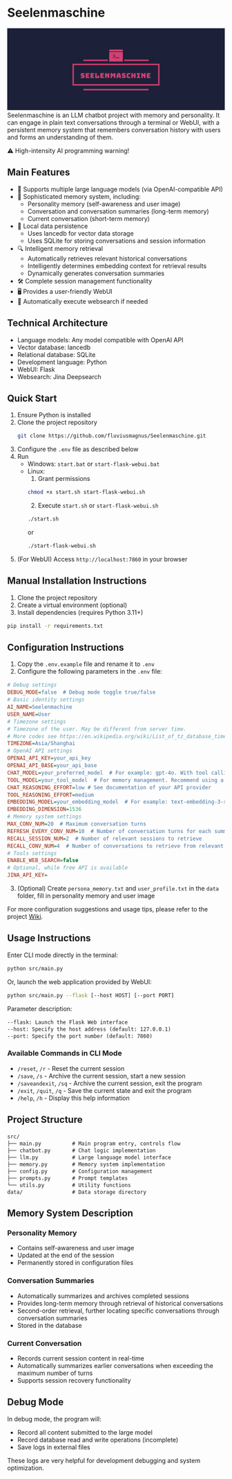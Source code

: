 # Seelenmaschine
![](static/logo-horizontal.png)
Seelenmaschine is an LLM chatbot project with memory and personality. It can engage in plain text conversations through a terminal or WebUI, with a persistent memory system that remembers conversation history with users and forms an understanding of them.

⚠️ High-intensity AI programming warning!

## Main Features
- 🤖 Supports multiple large language models (via OpenAI-compatible API)
- 🧠 Sophisticated memory system, including:
  - Personality memory (self-awareness and user image)
  - Conversation and conversation summaries (long-term memory)
  - Current conversation (short-term memory)
- 💾 Local data persistence
  - Uses lancedb for vector data storage
  - Uses SQLite for storing conversations and session information
- 🔍 Intelligent memory retrieval
  - Automatically retrieves relevant historical conversations
  - Intelligently determines embedding context for retrieval results
  - Dynamically generates conversation summaries
- 🛠️ Complete session management functionality
- 🖥 Provides a user-friendly WebUI
- 🛜 Automatically execute websearch if needed

## Technical Architecture
- Language models: Any model compatible with OpenAI API
- Vector database: lancedb
- Relational database: SQLite
- Development language: Python
- WebUI: Flask
- Websearch: Jina Deepsearch

## Quick Start
1. Ensure Python is installed
2. Clone the project repository
   ```bash
   git clone https://github.com/fluviusmagnus/Seelenmaschine.git
   ```
3. Configure the `.env` file as described below
3. Run
   - Windows: `start.bat` or `start-flask-webui.bat`
   - Linux:
     1. Grant permissions
       ```bash
       chmod +x start.sh start-flask-webui.sh
       ```
     2. Execute `start.sh` or `start-flask-webui.sh`
       ```bash
       ./start.sh
       ```
       or
       ```bash
       ./start-flask-webui.sh
       ```
4. (For WebUI) Access `http://localhost:7860` in your browser

## Manual Installation Instructions
1. Clone the project repository
2. Create a virtual environment (optional)
3. Install dependencies (requires Python 3.11+)
```bash
pip install -r requirements.txt
```

## Configuration Instructions
1. Copy the `.env.example` file and rename it to `.env`
2. Configure the following parameters in the `.env` file:
```ini
# Debug settings
DEBUG_MODE=false  # Debug mode toggle true/false
# Basic identity settings
AI_NAME=Seelenmachine
USER_NAME=User
# Timezone settings
# Timezone of the user. May be different from server time.
# More codes see https://en.wikipedia.org/wiki/List_of_tz_database_time_zones
TIMEZONE=Asia/Shanghai
# OpenAI API settings
OPENAI_API_KEY=your_api_key
OPENAI_API_BASE=your_api_base
CHAT_MODEL=your_preferred_model  # For example: gpt-4o. With tool calling enabled.
TOOL_MODEL=your_tool_model  # For memory management. Recommend using a reasoning model, e.g.: deepdeek/deepseek-r1
CHAT_REASONING_EFFORT=low # See documentation of your API provider 
TOOL_REASONING_EFFORT=medium
EMBEDDING_MODEL=your_embedding_model  # For example: text-embedding-3-small
EMBEDDING_DIMENSION=1536
# Memory system settings
MAX_CONV_NUM=20  # Maximum conversation turns
REFRESH_EVERY_CONV_NUM=10  # Number of conversation turns for each summary
RECALL_SESSION_NUM=2  # Number of relevant sessions to retrieve
RECALL_CONV_NUM=4  # Number of conversations to retrieve from relevant sessions
# Tools settings
ENABLE_WEB_SEARCH=false
# Optional, while free API is available
JINA_API_KEY=
```
3. (Optional) Create `persona_memory.txt` and `user_profile.txt` in the `data` folder, fill in personality memory and user image

For more configuration suggestions and usage tips, please refer to the project [Wiki](https://github.com/fluviusmagnus/Seelenmaschine/wiki/%E4%BD%BF%E7%94%A8%E6%8A%80%E5%B7%A7).

## Usage Instructions
Enter CLI mode directly in the terminal:
```bash
python src/main.py
```
Or, launch the web application provided by WebUI:
```bash
python src/main.py --flask [--host HOST] [--port PORT]
```
Parameter description:
```
--flask: Launch the Flask Web interface
--host: Specify the host address (default: 127.0.0.1)
--port: Specify the port number (default: 7860)
```

### Available Commands in CLI Mode
- `/reset`, `/r` - Reset the current session
- `/save`, `/s` - Archive the current session, start a new session
- `/saveandexit`, `/sq` - Archive the current session, exit the program
- `/exit`, `/quit`, `/q` - Save the current state and exit the program
- `/help`, `/h` - Display this help information

## Project Structure
```
src/
├── main.py          # Main program entry, controls flow
├── chatbot.py       # Chat logic implementation
├── llm.py           # Large language model interface
├── memory.py        # Memory system implementation
├── config.py        # Configuration management
├── prompts.py       # Prompt templates
└── utils.py         # Utility functions
data/                # Data storage directory
```

## Memory System Description
### Personality Memory
- Contains self-awareness and user image
- Updated at the end of the session
- Permanently stored in configuration files

### Conversation Summaries
- Automatically summarizes and archives completed sessions
- Provides long-term memory through retrieval of historical conversations
- Second-order retrieval, further locating specific conversations through conversation summaries
- Stored in the database

### Current Conversation
- Records current session content in real-time
- Automatically summarizes earlier conversations when exceeding the maximum number of turns
- Supports session recovery functionality

## Debug Mode
In debug mode, the program will:
- Record all content submitted to the large model
- Record database read and write operations (incomplete)
- Save logs in external files

These logs are very helpful for development debugging and system optimization.
